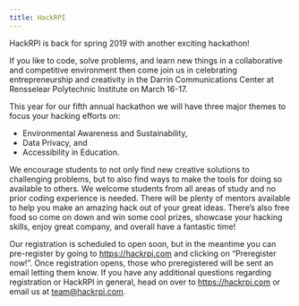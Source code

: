 ```yaml
---
title: HackRPI
---
```

HackRPI is back for spring 2019 with another exciting hackathon!

If you
like to code, solve problems, and learn new things in a collaborative
and competitive environment then come join us in celebrating
entrepreneurship and creativity in the Darrin Communications Center at
Rensselear Polytechnic Institute on March 16-17.

This year for our fifth annual hackathon we will have three major themes
to focus your hacking efforts on: 
- Environmental Awareness and
Sustainability, 
- Data Privacy, and 
- Accessibility in Education. 

We encourage students to not only find new creative solutions to
challenging problems, but to also find ways to make the tools for doing
so available to others. We welcome students from all areas of study and
no prior coding experience is needed. There will be plenty of mentors
available to help you make an amazing hack out of your great ideas.
There’s also free food so come on down and win some cool prizes,
showcase your hacking skills, enjoy great company, and overall have a
fantastic time!

Our registration is scheduled to open soon, but in the meantime you can
pre-register by going to https://hackrpi.com and clicking on
“Preregister now!”. Once registration opens, those who preregistered
will be sent an email letting them know. If you have any additional
questions regarding registration or HackRPI in general, head on over to
https://hackrpi.com or email us at [team@hackrpi.com](mailto:team@hackrpi.com).
